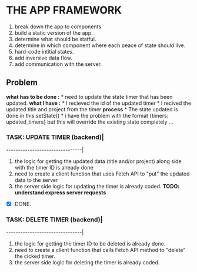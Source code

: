 
                           
# THE APP FRAMEWORK     
                           
1. break down the app to components
1. build a static version of the app.
1. determine what should be statful.
1. determine in which component where each peace of state should live.
1. hard-code intitial states.
1. add inversive data flow.
1. add communication with the server.

## Problem			

**what has to be done :**
    * need to update the state timer that has been updated.
__what I have :__ 
    * I recieved the id of the updated timer 
    * I recived the updated title and project from the timer
__process__
    * The state updated is done in this.setState()
    * i have the problem with the format {timers: updated_timers} but this will override the existing state completely
    ...

### TASK: UPDATE TIMER (backend)|
--------------------------------|

1. the logic for getting the updated data (title and/or project) along side with the timer ID is already done
1. need to create a client function that uses Fetch API to "put" the updated data to the server
1. the server side logic for updating the timer is already coded.
**TODO: understand express server requests** 
- [x] DONE.

### TASK: DELETE TIMER (backend)|	
--------------------------------|	

1. the logic for getting the timer ID to be deleted is already done.
2. need to create a client function that calls Fetch API method to "delete" the cicked timer.
3. the server side logic for deleting the timer is already coded.
